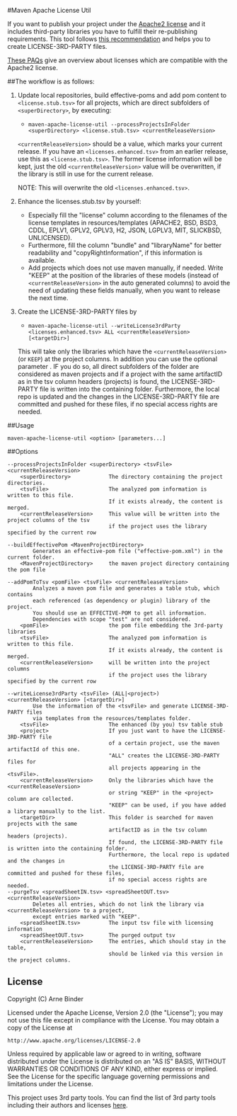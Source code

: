 #Maven Apache License Util

If you want to publish your project under the [Apache2 license](http://www.apache.org/licenses/LICENSE-2.0) and it 
includes third-party libraries you have to fulfill their re-publishing requirements. This tool follows 
[this recommendation](http://programmers.stackexchange.com/questions/234511/what-is-the-best-practice-for-arranging-third-party-library-licenses-paperwork) 
and helps you to create LICENSE-3RD-PARTY files. 

[These PAQs](http://www.apache.org/legal/resolved.html) give an overview about licenses which are compatible with the Apache2 license.

##The workflow is as follows:

1. Update local repositories, build effective-poms and add pom content to `<license.stub.tsv>` for all projects, 
which are direct subfolders of `<superDirectory>`, by executing:
	- `maven-apache-license-util --processProjectsInFolder <superDirectory> <license.stub.tsv> <currentReleaseVersion>`
	
	`<currentReleaseVersion>` should be a value, which marks your current release.
	If you have an `<licenses.enhanced.tsv>` from an earlier release, use this as `<license.stub.tsv>`. 
	The former license information will be kept, just the old `<currentReleaseVersion>` value will be overwritten, 
	if the library is still in use for the current release.

	NOTE: This will overwrite the old `<licenses.enhanced.tsv>`. 
2. Enhance the licenses.stub.tsv by yourself:
   	- Especially fill the "license" column according to the filenames of the license templates in resources/templates 
   		(APACHE2, BSD, BSD3, CDDL, EPLV1, GPLV2, GPLV3, H2, JSON, LGPLV3, MIT, SLICKBSD, UNLICENSED).
   	- Furthermore, fill the column "bundle" and "libraryName" for better readability and "copyRightInformation", 
   		if this information is available.
   	- Add projects which does not use maven manually, if needed. Write "KEEP" at the position of the libraries 
   		of these models (instead of `<currentReleaseVersion>` in the auto generated columns) to avoid 
   		the need of updating these fields manually, when you want to release the next time.
  
3. Create the LICENSE-3RD-PARTY files by
	- `maven-apache-license-util --writeLicense3rdParty <licenses.enhanced.tsv> ALL <currentReleaseVersion> [<targetDir>]` 
	
	This will take only the libraries which have the `<currentReleaseVersion>` (or `KEEP`) at the project columns.
	In addition you can use the optional parameter <targetDir>. IF you do so, all direct subfolders of the <targetDir> 
	folder are considered as maven projects and if a project with the same artifactID as in the tsv column headers (projects) 
	is found, the LICENSE-3RD-PARTY file is written into the containing folder. 
	Furthermore, the local repo is updated and the changes in the LICENSE-3RD-PARTY file are committed 
	and pushed for these files, if no special access rights are needed.

##Usage

`maven-apache-license-util <option> [parameters...]`

##Options
```
--processProjectsInFolder <superDirectory> <tsvFile> <currentReleaseVersion>	
	<superDirectory>			The directory containing the project directories.
	<tsvFile>					The analyzed pom information is written to this file. 
								If it exists already, the content is merged.
	<currentReleaseVersion>		This value will be written into the project columns of the tsv 
								if the project uses the library specified by the current row
	
--buildEffectivePom <MavenProjectDirectory>			
		Generates an effective-pom file ("effective-pom.xml") in the current folder.
	<MavenProjectDirectory>		the maven project directory containing the pom file

--addPomToTsv <pomFile> <tsvFile> <currentReleaseVersion>
		Analyzes a maven pom file and generates a table stub, which contains 
		each referenced (as dependency or plugin) library of the project.
		You should use an EFFECTIVE-POM to get all information.
		Dependencies with scope "test" are not considered.							
	<pomFile>					the pom file embedding the 3rd-party libraries 
	<tsvFile>					The analyzed pom information is written to this file. 
								If it exists already, the content is merged.
	<currentReleaseVersion>		will be written into the project columns 
								if the project uses the library specified by the current row

--writeLicense3rdParty <tsvFile> (ALL|<project>) <currentReleaseVersion> [<targetDir>]	
		Use the information of the <tsvFile> and generate LICENSE-3RD-PARTY files 
		via templates from the resources/templates folder.
	<tsvFile>					The enhanced (by you) tsv table stub
	<project>					If you just want to have the LICENSE-3RD-PARTY file 
								of a certain project, use the maven artifactId of this one.
								"ALL" creates the LICENSE-3RD-PARTY files for 
								all projects appearing in the <tsvFile>.
	<currentReleaseVersion>		Only the libraries which have the <currentReleaseVersion> 
								or string "KEEP" in the <project> column are collected. 
								"KEEP" can be used, if you have added a library manually to the list.
	<targetDir>					This folder is searched for maven projects with the same 
								artifactID as in the tsv column headers (projects). 
								If found, the LICENSE-3RD-PARTY file is written into the containing folder. 
								Furthermore, the local repo is updated and the changes in 
								the LICENSE-3RD-PARTY file are committed and pushed for these files, 
								if no special access rights are needed.
--purgeTsv <spreadSheetIN.tsv> <spreadSheetOUT.tsv> <currentReleaseVersion>		
		Deletes all entries, which do not link the library via <currentReleaseVersion> to a project, 
		except entries marked with "KEEP".
	<spreadSheetIN.tsv>			The input tsv file with licensing information
	<spreadSheetOUT.tsv>		The purged output tsv
	<currentReleaseVersion>		The entries, which should stay in the table, 
								should be linked via this version in the project columns.
```

## License

Copyright (C) Arne Binder

Licensed under the Apache License, Version 2.0 (the "License");
you may not use this file except in compliance with the License.
You may obtain a copy of the License at

    http://www.apache.org/licenses/LICENSE-2.0

Unless required by applicable law or agreed to in writing, software
distributed under the License is distributed on an "AS IS" BASIS,
WITHOUT WARRANTIES OR CONDITIONS OF ANY KIND, either express or implied.
See the License for the specific language governing permissions and
limitations under the License.

This project uses 3rd party tools. You can find the list of 3rd party tools including their authors and licenses [here](LICENSE-3RD-PARTY).
